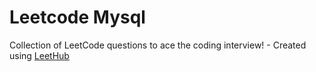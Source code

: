 # Leetcode Mysql
Collection of LeetCode questions to ace the coding interview! - Created using [LeetHub](https://github.com/QasimWani/LeetHub)
